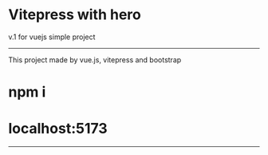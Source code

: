 # Vitepress with hero
v.1 for vuejs simple project

----
This project made by vue.js, vitepress and bootstrap

# npm i
# localhost:5173
----
